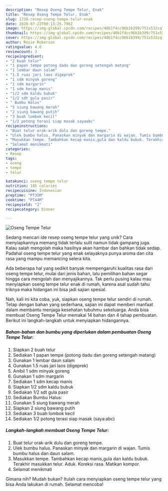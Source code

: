 ```yaml
---
description: "Resep Oseng Tempe Telur, Enak"
title: "Resep Oseng Tempe Telur, Enak"
slug: 1728-resep-oseng-tempe-telur-enak
date: 2020-07-22T00:13:25.796Z
image: https://img-global.cpcdn.com/recipes/40b1f4cc96b1b399/751x532cq70/oseng-tempe-telur-foto-resep-utama.jpg
thumbnail: https://img-global.cpcdn.com/recipes/40b1f4cc96b1b399/751x532cq70/oseng-tempe-telur-foto-resep-utama.jpg
cover: https://img-global.cpcdn.com/recipes/40b1f4cc96b1b399/751x532cq70/oseng-tempe-telur-foto-resep-utama.jpg
author: Rosie Roberson
ratingvalue: 4.6
reviewcount: 3
recipeingredient:
- "2 buah telur"
- "1 papan tempe potong dadu dan goreng setengah matang"
- "1 lembar daun salam"
- "1.5 ruas jari laos digeprek"
- "1 sdm minyak goreng"
- "1 sdm margarin"
- "1 sdm kecap manis"
- "1/2 sdm kaldu bubuk"
- "1/2 sdt gula pasir"
- " Bumbu Halus"
- "5 siung bawang merah"
- "2 siung bawang putih"
- "3 buah lombok kecil"
- "1/2 potong terasi siap masak sayaabc"
recipeinstructions:
- "Buat telur orak-arik dulu dan goreng tempe."
- "Ulek bumbu halus. Panaskan minyak dan margarin di wajan. Tumis bumbu halus dan daun salam."
- "Masukkan tempe. Tambahkan kecap manis,gula dan kaldu bubuk. Terakhir masukkan telur. Aduk. Koreksi rasa. Matikan kompor."
- "Selamat menikmati"
categories:
- Resep
tags:
- oseng
- tempe
- telur

katakunci: oseng tempe telur 
nutrition: 185 calories
recipecuisine: Indonesian
preptime: "PT35M"
cooktime: "PT44M"
recipeyield: "2"
recipecategory: Dinner

---
```



![Oseng Tempe Telur](https://img-global.cpcdn.com/recipes/40b1f4cc96b1b399/751x532cq70/oseng-tempe-telur-foto-resep-utama.jpg)

Sedang mencari ide resep oseng tempe telur yang unik? Cara menyiapkannya memang tidak terlalu sulit namun tidak gampang juga. Kalau salah mengolah maka hasilnya akan hambar dan bahkan tidak sedap. Padahal oseng tempe telur yang enak selayaknya punya aroma dan cita rasa yang mampu memancing selera kita.



Ada beberapa hal yang sedikit banyak mempengaruhi kualitas rasa dari oseng tempe telur, mulai dari jenis bahan, lalu pemilihan bahan segar hingga cara mengolah dan menyajikannya. Tak perlu pusing kalau mau menyiapkan oseng tempe telur enak di rumah, karena asal sudah tahu triknya maka hidangan ini bisa jadi sajian spesial.


Nah, kali ini kita coba, yuk, siapkan oseng tempe telur sendiri di rumah. Tetap dengan bahan yang sederhana, sajian ini dapat memberi manfaat dalam membantu menjaga kesehatan tubuhmu sekeluarga. Anda bisa membuat Oseng Tempe Telur memakai 14 bahan dan 4 tahap pembuatan. Berikut ini langkah-langkah untuk menyiapkan hidangannya.

<!--inarticleads1-->

##### Bahan-bahan dan bumbu yang diperlukan dalam pembuatan Oseng Tempe Telur:

1. Siapkan 2 buah telur
1. Sediakan 1 papan tempe (potong dadu dan goreng setengah matang)
1. Gunakan 1 lembar daun salam
1. Gunakan 1.5 ruas jari laos (digeprek)
1. Ambil 1 sdm minyak goreng
1. Gunakan 1 sdm margarin
1. Sediakan 1 sdm kecap manis
1. Siapkan 1/2 sdm kaldu bubuk
1. Sediakan 1/2 sdt gula pasir
1. Sediakan  Bumbu Halus:
1. Gunakan 5 siung bawang merah
1. Siapkan 2 siung bawang putih
1. Sediakan 3 buah lombok kecil
1. Sediakan 1/2 potong terasi siap masak (saya:abc)




<!--inarticleads2-->

##### Langkah-langkah membuat Oseng Tempe Telur:

1. Buat telur orak-arik dulu dan goreng tempe.
1. Ulek bumbu halus. Panaskan minyak dan margarin di wajan. Tumis bumbu halus dan daun salam.
1. Masukkan tempe. Tambahkan kecap manis,gula dan kaldu bubuk. Terakhir masukkan telur. Aduk. Koreksi rasa. Matikan kompor.
1. Selamat menikmati




Gimana nih? Mudah bukan? Itulah cara menyiapkan oseng tempe telur yang bisa Anda lakukan di rumah. Selamat mencoba!
